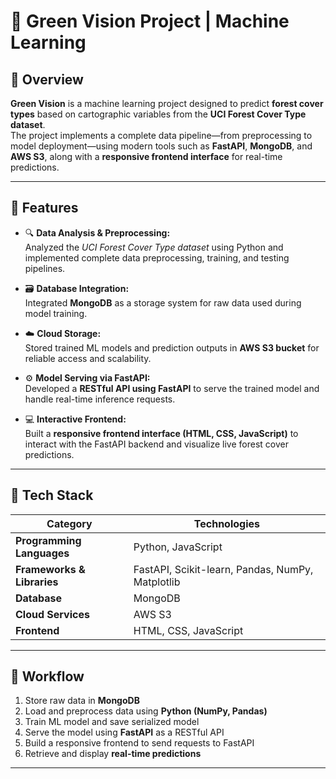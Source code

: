 # 🌲 Green Vision Project | Machine Learning

## 📘 Overview  
**Green Vision** is a machine learning project designed to predict **forest cover types** based on cartographic variables from the **UCI Forest Cover Type dataset**.  
The project implements a complete data pipeline—from preprocessing to model deployment—using modern tools such as **FastAPI**, **MongoDB**, and **AWS S3**, along with a **responsive frontend interface** for real-time predictions.

---

## 🚀 Features
- 🔍 **Data Analysis & Preprocessing:**  
  Analyzed the *UCI Forest Cover Type dataset* using Python and implemented complete data preprocessing, training, and testing pipelines.

- 🗃️ **Database Integration:**  
  Integrated **MongoDB** as a storage system for raw data used during model training.

- ☁️ **Cloud Storage:**  
  Stored trained ML models and prediction outputs in **AWS S3 bucket** for reliable access and scalability.

- ⚙️ **Model Serving via FastAPI:**  
  Developed a **RESTful API using FastAPI** to serve the trained model and handle real-time inference requests.

- 💻 **Interactive Frontend:**  
  Built a **responsive frontend interface (HTML, CSS, JavaScript)** to interact with the FastAPI backend and visualize live forest cover predictions.

---

## 🧠 Tech Stack
| Category | Technologies |
|-----------|---------------|
| **Programming Languages** | Python, JavaScript |
| **Frameworks & Libraries** | FastAPI, Scikit-learn, Pandas, NumPy, Matplotlib |
| **Database** | MongoDB |
| **Cloud Services** | AWS S3 |
| **Frontend** | HTML, CSS, JavaScript |

---

## 🧩 Workflow
1. Store raw data in **MongoDB**  
2. Load and preprocess data using **Python (NumPy, Pandas)**  
3. Train ML model and save serialized model  
4. Serve the model using **FastAPI** as a RESTful API  
5. Build a responsive frontend to send requests to FastAPI  
6. Retrieve and display **real-time predictions**

---
